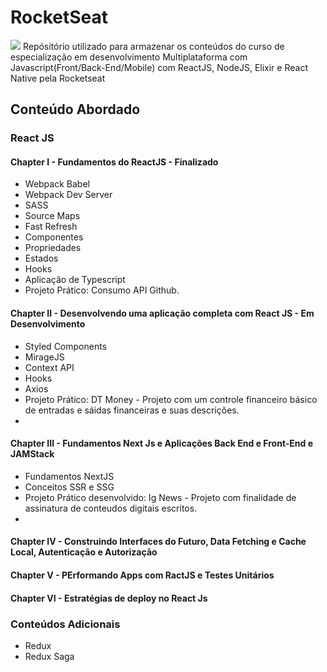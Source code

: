 # RocketSeat
<img src="https://github.com/k3n3dfelix/RocketSeat/blob/main/logo_rocketseat.jpeg" />
Repósitório utilizado para armazenar os conteúdos do curso de especialização em desenvolvimento Multiplataforma com Javascript(Front/Back-End/Mobile) com ReactJS, NodeJS, Elixir e React Native pela Rocketseat

## Conteúdo Abordado
### React JS
#### Chapter I - Fundamentos do ReactJS - Finalizado
- Webpack Babel
- Webpack Dev Server
- SASS
- Source Maps
- Fast Refresh
- Componentes
- Propriedades
- Estados
- Hooks
- Aplicação de Typescript
- Projeto Prático: Consumo API Github.
#### Chapter II - Desenvolvendo uma aplicação completa com React JS - Em Desenvolvimento
- Styled Components
- MirageJS
- Context API
- Hooks
- Axios
- Projeto Prático: DT Money - Projeto com um controle financeiro básico de entradas e sáidas financeiras e suas descrições.
- 
#### Chapter III - Fundamentos Next Js e Aplicações Back End e Front-End e JAMStack
- Fundamentos NextJS
- Conceitos SSR e SSG
- Projeto Prático desenvolvido: Ig News - Projeto com finalidade de assinatura de conteudos digitais escritos.
- 
#### Chapter IV - Construindo Interfaces do Futuro, Data Fetching e Cache Local, Autenticação e Autorização
#### Chapter V - PErformando Apps com RactJS  e Testes Unitários
#### Chapter VI - Estratégias de deploy no React Js

### Conteúdos Adicionais
- Redux
- Redux Saga

